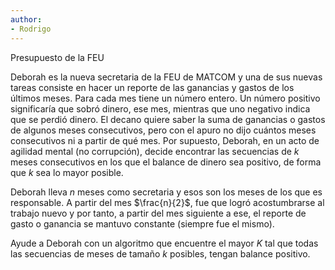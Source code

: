 ```yaml
---
author:
- Rodrigo
---
```


Presupuesto de la FEU

Deborah es la nueva secretaria de la FEU de MATCOM y una de sus nuevas
tareas consiste en hacer un reporte de las ganancias y gastos de los
últimos meses. Para cada mes tiene un número entero. Un número positivo
significaría que sobró dinero, ese mes, mientras que uno negativo indica
que se perdió dinero. El decano quiere saber la suma de ganancias o
gastos de algunos meses consecutivos, pero con el apuro no dijo cuántos
meses consecutivos ni a partir de qué mes. Por supuesto, Deborah, en un
acto de agilidad mental (no corrupción), decide encontrar las secuencias
de $k$ meses consecutivos en los que el balance de dinero sea positivo,
de forma que $k$ sea lo mayor posible.

Deborah lleva $n$ meses como secretaria y esos son los meses de los que
es responsable. A partir del mes $\frac{n}{2}$, fue que logró
acostumbrarse al trabajo nuevo y por tanto, a partir del mes siguiente a
ese, el reporte de gasto o ganancia se mantuvo constante (siempre fue el
mismo).

Ayude a Deborah con un algoritmo que encuentre el mayor $K$ tal que
todas las secuencias de meses de tamaño $k$ posibles, tengan balance
positivo.

